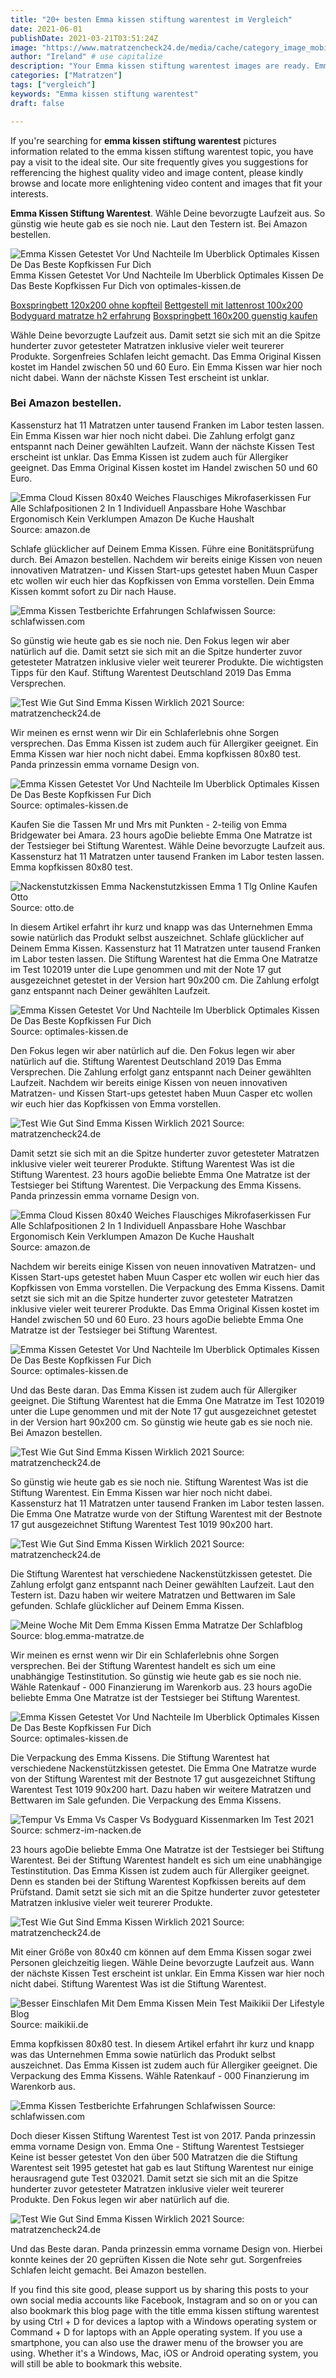 ```yaml
---
title: "20+ besten Emma kissen stiftung warentest im Vergleich"
date: 2021-06-01
publishDate: 2021-03-21T03:51:24Z
image: "https://www.matratzencheck24.de/media/cache/category_image_mobile/images/uploads/subcategory/emma-kissen-auf-dem-testbett.JPG"
author: "Ireland" # use capitalize
description: "Your Emma kissen stiftung warentest images are ready. Emma kissen stiftung warentest are a topic that is being searched for and liked by netizens now. You can Get the Emma kissen stiftung warentest files here. Find and Download all royalty-free photos and vectors."
categories: ["Matratzen"]
tags: ["vergleich"]
keywords: "Emma kissen stiftung warentest"
draft: false

---
```


If you're searching for **emma kissen stiftung warentest** pictures information related to the emma kissen stiftung warentest topic, you have pay a visit to the ideal  site. Our site frequently  gives you  suggestions  for refferencing  the highest  quality video and image  content, please kindly browse and locate more enlightening video content and images that fit your interests.

**Emma Kissen Stiftung Warentest**. Wähle Deine bevorzugte Laufzeit aus. So günstig wie heute gab es sie noch nie. Laut den Testern ist. Bei Amazon bestellen.

![Emma Kissen Getestet Vor Und Nachteile Im Uberblick Optimales Kissen De Das Beste Kopfkissen Fur Dich](https://optimales-kissen.de/wp-content/uploads/2017/03/Emma-Kissen-Festigkeit.jpg "Emma Kissen Getestet Vor Und Nachteile Im Uberblick Optimales Kissen De Das Beste Kopfkissen Fur Dich")
Emma Kissen Getestet Vor Und Nachteile Im Uberblick Optimales Kissen De Das Beste Kopfkissen Fur Dich von optimales-kissen.de

[Boxspringbett 120x200 ohne kopfteil](/boxspringbett-120x200-ohne-kopfteil/)
[Bettgestell mit lattenrost 100x200](/bettgestell-mit-lattenrost-100x200/)
[Bodyguard matratze h2 erfahrung](/bodyguard-matratze-h2-erfahrung/)
[Boxspringbett 160x200 guenstig kaufen](/boxspringbett-160x200-guenstig-kaufen/)

Wähle Deine bevorzugte Laufzeit aus. Damit setzt sie sich mit an die Spitze hunderter zuvor getesteter Matratzen inklusive vieler weit teurerer Produkte. Sorgenfreies Schlafen leicht gemacht. Das Emma Original Kissen kostet im Handel zwischen 50 und 60 Euro. Ein Emma Kissen war hier noch nicht dabei. Wann der nächste Kissen Test erscheint ist unklar.

### Bei Amazon bestellen.

Kassensturz hat 11 Matratzen unter tausend Franken im Labor testen lassen. Ein Emma Kissen war hier noch nicht dabei. Die Zahlung erfolgt ganz entspannt nach Deiner gewählten Laufzeit. Wann der nächste Kissen Test erscheint ist unklar. Das Emma Kissen ist zudem auch für Allergiker geeignet. Das Emma Original Kissen kostet im Handel zwischen 50 und 60 Euro.


![Emma Cloud Kissen 80x40 Weiches Flauschiges Mikrofaserkissen Fur Alle Schlafpositionen 2 In 1 Individuell Anpassbare Hohe Waschbar Ergonomisch Kein Verklumpen Amazon De Kuche Haushalt](https://m.media-amazon.com/images/I/61fKRktgbcL._AC_SX466_.jpg "Emma Cloud Kissen 80x40 Weiches Flauschiges Mikrofaserkissen Fur Alle Schlafpositionen 2 In 1 Individuell Anpassbare Hohe Waschbar Ergonomisch Kein Verklumpen Amazon De Kuche Haushalt")
Source: amazon.de

Schlafe glücklicher auf Deinem Emma Kissen. Führe eine Bonitätsprüfung durch. Bei Amazon bestellen. Nachdem wir bereits einige Kissen von neuen innovativen Matratzen- und Kissen Start-ups getestet haben Muun Casper etc wollen wir euch hier das Kopfkissen von Emma vorstellen. Dein Emma Kissen kommt sofort zu Dir nach Hause.

![Emma Kissen Testberichte Erfahrungen Schlafwissen](https://schlafwissen.com/wp-content/uploads/2020/11/emma-kissen.jpg "Emma Kissen Testberichte Erfahrungen Schlafwissen")
Source: schlafwissen.com

So günstig wie heute gab es sie noch nie. Den Fokus legen wir aber natürlich auf die. Damit setzt sie sich mit an die Spitze hunderter zuvor getesteter Matratzen inklusive vieler weit teurerer Produkte. Die wichtigsten Tipps für den Kauf. Stiftung Warentest Deutschland 2019 Das Emma Versprechen.

![Test Wie Gut Sind Emma Kissen Wirklich 2021](https://www.matratzencheck24.de/images/pool/Erfahrungsberichte/Emma%20Kissen/emma-kissen-drucktest-2.JPG "Test Wie Gut Sind Emma Kissen Wirklich 2021")
Source: matratzencheck24.de

Wir meinen es ernst wenn wir Dir ein Schlaferlebnis ohne Sorgen versprechen. Das Emma Kissen ist zudem auch für Allergiker geeignet. Ein Emma Kissen war hier noch nicht dabei. Emma kopfkissen 80x80 test. Panda prinzessin emma vorname Design von.

![Emma Kissen Getestet Vor Und Nachteile Im Uberblick Optimales Kissen De Das Beste Kopfkissen Fur Dich](https://optimales-kissen.de/wp-content/uploads/2017/03/Emma-Kissen-Festigkeit.jpg "Emma Kissen Getestet Vor Und Nachteile Im Uberblick Optimales Kissen De Das Beste Kopfkissen Fur Dich")
Source: optimales-kissen.de

Kaufen Sie die Tassen Mr und Mrs mit Punkten - 2-teilig von Emma Bridgewater bei Amara. 23 hours agoDie beliebte Emma One Matratze ist der Testsieger bei Stiftung Warentest. Wähle Deine bevorzugte Laufzeit aus. Kassensturz hat 11 Matratzen unter tausend Franken im Labor testen lassen. Emma kopfkissen 80x80 test.

![Nackenstutzkissen Emma Nackenstutzkissen Emma 1 Tlg Online Kaufen Otto](https://i.otto.de/i/otto/bc34c549-01b4-5de5-8afe-84622fc5a310/nackenstuetzkissen-emma-nackenstuetzkissen-emma-1-tlg.jpg?$formatz$ "Nackenstutzkissen Emma Nackenstutzkissen Emma 1 Tlg Online Kaufen Otto")
Source: otto.de

In diesem Artikel erfahrt ihr kurz und knapp was das Unternehmen Emma sowie natürlich das Produkt selbst auszeichnet. Schlafe glücklicher auf Deinem Emma Kissen. Kassensturz hat 11 Matratzen unter tausend Franken im Labor testen lassen. Die Stiftung Warentest hat die Emma One Matratze im Test 102019 unter die Lupe genommen und mit der Note 17 gut ausgezeichnet getestet in der Version hart 90x200 cm. Die Zahlung erfolgt ganz entspannt nach Deiner gewählten Laufzeit.

![Emma Kissen Getestet Vor Und Nachteile Im Uberblick Optimales Kissen De Das Beste Kopfkissen Fur Dich](https://optimales-kissen.de/wp-content/uploads/2017/03/Emma-Kissen-Kern-mit-Label.jpg "Emma Kissen Getestet Vor Und Nachteile Im Uberblick Optimales Kissen De Das Beste Kopfkissen Fur Dich")
Source: optimales-kissen.de

Den Fokus legen wir aber natürlich auf die. Den Fokus legen wir aber natürlich auf die. Stiftung Warentest Deutschland 2019 Das Emma Versprechen. Die Zahlung erfolgt ganz entspannt nach Deiner gewählten Laufzeit. Nachdem wir bereits einige Kissen von neuen innovativen Matratzen- und Kissen Start-ups getestet haben Muun Casper etc wollen wir euch hier das Kopfkissen von Emma vorstellen.

![Test Wie Gut Sind Emma Kissen Wirklich 2021](https://www.matratzencheck24.de/images/pool/Erfahrungsberichte/Emma%20Kissen/emma.jpg "Test Wie Gut Sind Emma Kissen Wirklich 2021")
Source: matratzencheck24.de

Damit setzt sie sich mit an die Spitze hunderter zuvor getesteter Matratzen inklusive vieler weit teurerer Produkte. Stiftung Warentest Was ist die Stiftung Warentest. 23 hours agoDie beliebte Emma One Matratze ist der Testsieger bei Stiftung Warentest. Die Verpackung des Emma Kissens. Panda prinzessin emma vorname Design von.

![Emma Cloud Kissen 80x40 Weiches Flauschiges Mikrofaserkissen Fur Alle Schlafpositionen 2 In 1 Individuell Anpassbare Hohe Waschbar Ergonomisch Kein Verklumpen Amazon De Kuche Haushalt](https://m.media-amazon.com/images/S/aplus-media/sc/1c30749b-65d2-4471-8fbc-b43b88eddd46.__CR0,72,3000,1856_PT0_SX970_V1___.jpg "Emma Cloud Kissen 80x40 Weiches Flauschiges Mikrofaserkissen Fur Alle Schlafpositionen 2 In 1 Individuell Anpassbare Hohe Waschbar Ergonomisch Kein Verklumpen Amazon De Kuche Haushalt")
Source: amazon.de

Nachdem wir bereits einige Kissen von neuen innovativen Matratzen- und Kissen Start-ups getestet haben Muun Casper etc wollen wir euch hier das Kopfkissen von Emma vorstellen. Die Verpackung des Emma Kissens. Damit setzt sie sich mit an die Spitze hunderter zuvor getesteter Matratzen inklusive vieler weit teurerer Produkte. Das Emma Original Kissen kostet im Handel zwischen 50 und 60 Euro. 23 hours agoDie beliebte Emma One Matratze ist der Testsieger bei Stiftung Warentest.

![Emma Kissen Getestet Vor Und Nachteile Im Uberblick Optimales Kissen De Das Beste Kopfkissen Fur Dich](https://optimales-kissen.de/wp-content/uploads/2017/03/Emma-Kissen.jpg "Emma Kissen Getestet Vor Und Nachteile Im Uberblick Optimales Kissen De Das Beste Kopfkissen Fur Dich")
Source: optimales-kissen.de

Und das Beste daran. Das Emma Kissen ist zudem auch für Allergiker geeignet. Die Stiftung Warentest hat die Emma One Matratze im Test 102019 unter die Lupe genommen und mit der Note 17 gut ausgezeichnet getestet in der Version hart 90x200 cm. So günstig wie heute gab es sie noch nie. Bei Amazon bestellen.

![Test Wie Gut Sind Emma Kissen Wirklich 2021](https://www.matratzencheck24.de/images/pool/Erfahrungsberichte/Emma%20Kissen/emma-kissen-von-der-seite.JPG "Test Wie Gut Sind Emma Kissen Wirklich 2021")
Source: matratzencheck24.de

So günstig wie heute gab es sie noch nie. Stiftung Warentest Was ist die Stiftung Warentest. Ein Emma Kissen war hier noch nicht dabei. Kassensturz hat 11 Matratzen unter tausend Franken im Labor testen lassen. Die Emma One Matratze wurde von der Stiftung Warentest mit der Bestnote 17 gut ausgezeichnet Stiftung Warentest Test 1019 90x200 hart.

![Test Wie Gut Sind Emma Kissen Wirklich 2021](https://www.matratzencheck24.de/images/pool/Erfahrungsberichte/Emma%20Kissen/emma-kissen-aus-der-box-auspacken.JPG "Test Wie Gut Sind Emma Kissen Wirklich 2021")
Source: matratzencheck24.de

Die Stiftung Warentest hat verschiedene Nackenstützkissen getestet. Die Zahlung erfolgt ganz entspannt nach Deiner gewählten Laufzeit. Laut den Testern ist. Dazu haben wir weitere Matratzen und Bettwaren im Sale gefunden. Schlafe glücklicher auf Deinem Emma Kissen.

![Meine Woche Mit Dem Emma Kissen Emma Matratze Der Schlafblog](https://blog.emma-matratze.de/wp-content/uploads/2018/11/emma_kissen.jpg "Meine Woche Mit Dem Emma Kissen Emma Matratze Der Schlafblog")
Source: blog.emma-matratze.de

Wir meinen es ernst wenn wir Dir ein Schlaferlebnis ohne Sorgen versprechen. Bei der Stiftung Warentest handelt es sich um eine unabhängige Testinstitution. So günstig wie heute gab es sie noch nie. Wähle Ratenkauf - 000 Finanzierung im Warenkorb aus. 23 hours agoDie beliebte Emma One Matratze ist der Testsieger bei Stiftung Warentest.

![Emma Kissen Getestet Vor Und Nachteile Im Uberblick Optimales Kissen De Das Beste Kopfkissen Fur Dich](https://optimales-kissen.de/wp-content/uploads/2017/03/Emma-Kissen-Kern.jpg "Emma Kissen Getestet Vor Und Nachteile Im Uberblick Optimales Kissen De Das Beste Kopfkissen Fur Dich")
Source: optimales-kissen.de

Die Verpackung des Emma Kissens. Die Stiftung Warentest hat verschiedene Nackenstützkissen getestet. Die Emma One Matratze wurde von der Stiftung Warentest mit der Bestnote 17 gut ausgezeichnet Stiftung Warentest Test 1019 90x200 hart. Dazu haben wir weitere Matratzen und Bettwaren im Sale gefunden. Die Verpackung des Emma Kissens.

![Tempur Vs Emma Vs Casper Vs Bodyguard Kissenmarken Im Test 2021](https://www.schmerz-im-nacken.de/wp-content/uploads/sites/3/2017/06/emma-nackenkissen-test.jpg "Tempur Vs Emma Vs Casper Vs Bodyguard Kissenmarken Im Test 2021")
Source: schmerz-im-nacken.de

23 hours agoDie beliebte Emma One Matratze ist der Testsieger bei Stiftung Warentest. Bei der Stiftung Warentest handelt es sich um eine unabhängige Testinstitution. Das Emma Kissen ist zudem auch für Allergiker geeignet. Denn es standen bei der Stiftung Warentest Kopfkissen bereits auf dem Prüfstand. Damit setzt sie sich mit an die Spitze hunderter zuvor getesteter Matratzen inklusive vieler weit teurerer Produkte.

![Test Wie Gut Sind Emma Kissen Wirklich 2021](https://www.matratzencheck24.de/images/pool/Erfahrungsberichte/Emma%20Kissen/emma-kissen-schaumschichten.JPG "Test Wie Gut Sind Emma Kissen Wirklich 2021")
Source: matratzencheck24.de

Mit einer Größe von 80x40 cm können auf dem Emma Kissen sogar zwei Personen gleichzeitig liegen. Wähle Deine bevorzugte Laufzeit aus. Wann der nächste Kissen Test erscheint ist unklar. Ein Emma Kissen war hier noch nicht dabei. Stiftung Warentest Was ist die Stiftung Warentest.

![Besser Einschlafen Mit Dem Emma Kissen Mein Test Maikikii Der Lifestyle Blog](https://www.maikikii.de/resources/uploads/files/emma-kissen-drei-schichten.jpg "Besser Einschlafen Mit Dem Emma Kissen Mein Test Maikikii Der Lifestyle Blog")
Source: maikikii.de

Emma kopfkissen 80x80 test. In diesem Artikel erfahrt ihr kurz und knapp was das Unternehmen Emma sowie natürlich das Produkt selbst auszeichnet. Das Emma Kissen ist zudem auch für Allergiker geeignet. Die Verpackung des Emma Kissens. Wähle Ratenkauf - 000 Finanzierung im Warenkorb aus.

![Emma Kissen Testberichte Erfahrungen Schlafwissen](https://schlafwissen.com/wp-content/uploads/2020/11/Kissen-Test.jpg "Emma Kissen Testberichte Erfahrungen Schlafwissen")
Source: schlafwissen.com

Doch dieser Kissen Stiftung Warentest Test ist von 2017. Panda prinzessin emma vorname Design von. Emma One - Stiftung Warentest Testsieger Keine ist besser getestet Von den über 500 Matratzen die die Stiftung Warentest seit 1995 getestet hat gab es laut Stiftung Warentest nur einige herausragend gute Test 032021. Damit setzt sie sich mit an die Spitze hunderter zuvor getesteter Matratzen inklusive vieler weit teurerer Produkte. Den Fokus legen wir aber natürlich auf die.

![Test Wie Gut Sind Emma Kissen Wirklich 2021](https://www.matratzencheck24.de/media/cache/category_image_mobile/images/uploads/subcategory/emma-kissen-auf-dem-testbett.JPG "Test Wie Gut Sind Emma Kissen Wirklich 2021")
Source: matratzencheck24.de

Und das Beste daran. Panda prinzessin emma vorname Design von. Hierbei konnte keines der 20 geprüften Kissen die Note sehr gut. Sorgenfreies Schlafen leicht gemacht. Bei Amazon bestellen.

If you find this site good, please support us by sharing this posts to your own social media accounts like Facebook, Instagram and so on or you can also bookmark this blog page with the title emma kissen stiftung warentest by using Ctrl + D for devices a laptop with a Windows operating system or Command + D for laptops with an Apple operating system. If you use a smartphone, you can also use the drawer menu of the browser you are using. Whether it's a Windows, Mac, iOS or Android operating system, you will still be able to bookmark this website.
